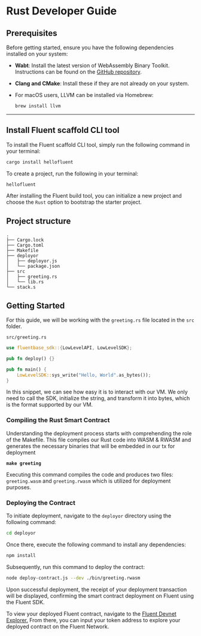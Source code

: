 # Rust Developer Guide

## **Prerequisites**

Before getting started, ensure you have the following dependencies installed on your system:

* **Wabt**: Install the latest version of WebAssembly Binary Toolkit. Instructions can be found on the [GitHub repository](https://github.com/WebAssembly/wabt).
* **Clang and CMake**: Install these if they are not already on your system.
*   For macOS users, LLVM can be installed via Homebrew:

    ```bash
    brew install llvm
    ```

***

## Install Fluent scaffold CLI tool

To install the Fluent scaffold CLI tool, simply run the following command in your terminal:

```bash
cargo install hellofluent
```

To create a project, run the following in your terminal:

```bash
hellofluent
```

After installing the Fluent build tool, you can initialize a new project and choose the `Rust` option to bootstrap the starter project.

## Project structure

```
.
├── Cargo.lock
├── Cargo.toml
├── Makefile
├── deployor
│   ├── deployor.js
│   └── package.json
├── src
│   ├── greeting.rs
│   └── lib.rs
└── stack.s
```

## Getting Started

For this guide, we will be working with the `greeting.rs` file located in the `src` folder.

`src/greeting.rs`

```rust
use fluentbase_sdk::{LowLevelAPI, LowLevelSDK};

pub fn deploy() {}

pub fn main() {
    LowLevelSDK::sys_write("Hello, World".as_bytes());
}
```

In this snippet, we can see how easy it is to interact with our VM. We only need to call the SDK, initialize the string, and transform it into bytes, which is the format supported by our VM.

### **Compiling the Rust Smart Contract**

Understanding the deployment process starts with comprehending the role of the Makefile. This file compiles our Rust code into WASM & RWASM and generates the necessary binaries that will be embedded in our tx for deployment

<pre class="language-bash"><code class="lang-bash"><strong>make greeting
</strong></code></pre>

Executing this command compiles the code and produces two files: `greeting.wasm` and `greeting.rwasm` which is utilized for deployment purposes.

### **Deploying the Contract**

To initiate deployment, navigate to the `deployor` directory using the following command:

```bash
cd deployor
```

Once there, execute the following command to install any dependencies:

```bash
npm install
```

Subsequently, run this command to deploy the contract:

```bash
node deploy-contract.js --dev ./bin/greeting.rwasm
```

Upon successful deployment, the receipt of your deployment transaction will be displayed, confirming the smart contract deployment on Fluent using the Fluent SDK.

To view your deployed Fluent contract, navigate to the [Fluent Devnet Explorer.](https://blockscout.dev.thefluent.xyz/) From there, you can input your token address to explore your deployed contract on the Fluent Network.
